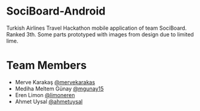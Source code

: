 # SociBoard-Android
Turkish Airlines Travel Hackathon mobile application of team SociBoard.
Ranked 3th.
Some parts prototyped with images from design due to limited lime.

# Team Members
* Merve Karakaş [@mervekarakas](https://github.com/mervekarakas)
* Mediha Meltem Günay [@mgunay15](https://github.com/mgunay15)
* Eren Limon [@limoneren](https://github.com/limoneren)
* Ahmet Uysal [@ahmetuysal](https://github.com/ahmetuysal)
